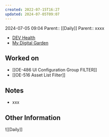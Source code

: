 ```yaml
---
created: 2022-07-15T16:27
updated: 2024-07-05T09:07
---
```

2024-07-05 09:04
Parent:: [[Daily]] 
Parent:: xxxx

- [DEV Health](https://health-configdev.mixtelematics.com/public/mapshow.htm?id=2001&mapid=1A35514B-E08F-4B7C-90B8-CD1774AE8CA3)
- [My Digital Garden](https://my-digital-garden-ten-inky.vercel.app/)

## Worked on

- [[OE-486 UI Configuration Group FILTER]]
- [[OE-516 Asset List Filter]]

## Notes

- xxx

## Other Information

![[Daily]]
